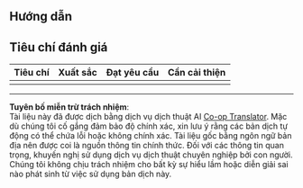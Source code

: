 <!--
CO_OP_TRANSLATOR_METADATA:
{
  "original_hash": "5ae7654f519ae831179409dc8e528055",
  "translation_date": "2025-08-27T23:23:04+00:00",
  "source_file": "6-consumer/lessons/1-speech-recognition/assignment.md",
  "language_code": "vi"
}
-->
## Hướng dẫn

## Tiêu chí đánh giá

| Tiêu chí | Xuất sắc | Đạt yêu cầu | Cần cải thiện |
| -------- | --------- | -------- | ----------------- |
| |  |  |  |

---

**Tuyên bố miễn trừ trách nhiệm**:  
Tài liệu này đã được dịch bằng dịch vụ dịch thuật AI [Co-op Translator](https://github.com/Azure/co-op-translator). Mặc dù chúng tôi cố gắng đảm bảo độ chính xác, xin lưu ý rằng các bản dịch tự động có thể chứa lỗi hoặc không chính xác. Tài liệu gốc bằng ngôn ngữ bản địa nên được coi là nguồn thông tin chính thức. Đối với các thông tin quan trọng, khuyến nghị sử dụng dịch vụ dịch thuật chuyên nghiệp bởi con người. Chúng tôi không chịu trách nhiệm cho bất kỳ sự hiểu lầm hoặc diễn giải sai nào phát sinh từ việc sử dụng bản dịch này.